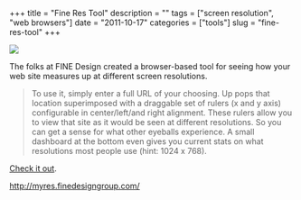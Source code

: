 +++
title = "Fine Res Tool"
description = ""
tags = ["screen resolution", "web browsers"]
date = "2011-10-17"
categories = ["tools"]
slug = "fine-res-tool"
+++


<div class="tool-screenshot mb1"><a href="http://myres.finedesigngroup.com/"><img id="bluga-thumbnail-2767" class="bluga-thumbnail custom" src="http://media.konigi.com/bluga/
wt5230750a0e39f_custom.jpg"/></a></div><p>The folks at FINE Design created a browser-based tool for seeing how your web site measures up at different screen resolutions.</p>

<p><blockquote>To use it, simply enter a full URL of your choosing. Up pops that location superimposed with a draggable set of rulers  (x and y axis) configurable in center/left/and right alignment. These rulers allow you to view that site as it would be seen at different resolutions. So you can get a sense for what other eyeballs experience. A small dashboard at the bottom even gives you current stats on what resolutions most people use (hint: 1024 x 768).</blockquote></p>

<p><a href="http://myres.finedesigngroup.com/">Check it out</a>.</p>

  
<p><a href="http://myres.finedesigngroup.com/">http://myres.finedesigngroup.com/</a></p>
      
